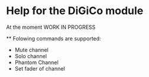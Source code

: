 # Help for the DiGiCo module

At the moment WORK IN PROGRESS

** Folowing commands are supported:

* Mute channel
* Solo channel
* Phantom Channel
* Set fader of channel

